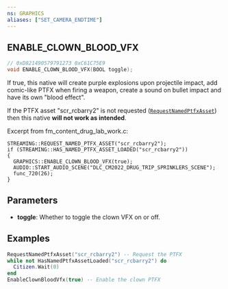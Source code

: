 ```yaml
---
ns: GRAPHICS
aliases: ["SET_CAMERA_ENDTIME"]
---
```

## ENABLE_CLOWN_BLOOD_VFX

```c
// 0xD821490579791273 0xC61C75E9
void ENABLE_CLOWN_BLOOD_VFX(BOOL toggle);
```

If true, this native will create purple explosions upon projectile impact, add comic-like PTFX when firing a weapon, create a sound on bullet impact and have its own "blood effect".

If the PTFX asset "scr_rcbarry2" is not requested ([`RequestNamedPtfxAsset`](#_0xD821490579791273)) then this native **will not work as intended**.


Excerpt from fm_content_drug_lab_work.c:
```
STREAMING::REQUEST_NAMED_PTFX_ASSET("scr_rcbarry2");
if (STREAMING::HAS_NAMED_PTFX_ASSET_LOADED("scr_rcbarry2"))
{
  GRAPHICS::ENABLE_CLOWN_BLOOD_VFX(true);
  AUDIO::START_AUDIO_SCENE("DLC_CM2022_DRUG_TRIP_SPRINKLERS_SCENE");
  func_720(26);
}
```

## Parameters
* **toggle**: Whether to toggle the clown VFX on or off.

## Examples
```lua
RequestNamedPtfxAsset("scr_rcbarry2") -- Request the PTFX
while not HasNamedPtfxAssetLoaded("scr_rcbarry2") do
  Citizen.Wait(0)
end
EnableClownBloodVfx(true) -- Enable the clown PTFX
```
